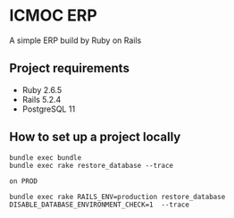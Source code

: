# ICMOC ERP

A simple ERP build by Ruby on Rails

## Project requirements

  - Ruby 2.6.5
  - Rails 5.2.4
  - PostgreSQL 11

## How to set up a project locally

```
bundle exec bundle
bundle exec rake restore_database --trace

on PROD

bundle exec rake RAILS_ENV=production restore_database DISABLE_DATABASE_ENVIRONMENT_CHECK=1  --trace
```
